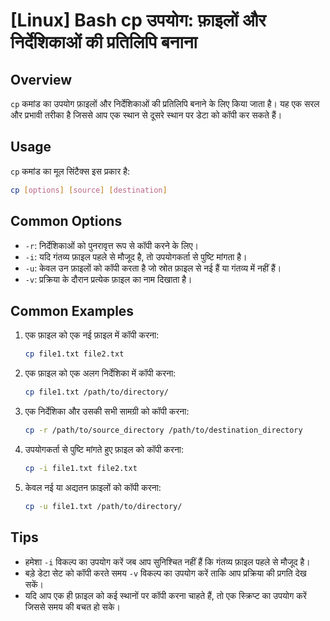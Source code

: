 # [Linux] Bash cp उपयोग: फ़ाइलों और निर्देशिकाओं की प्रतिलिपि बनाना

## Overview
`cp` कमांड का उपयोग फ़ाइलों और निर्देशिकाओं की प्रतिलिपि बनाने के लिए किया जाता है। यह एक सरल और प्रभावी तरीका है जिससे आप एक स्थान से दूसरे स्थान पर डेटा को कॉपी कर सकते हैं।

## Usage
`cp` कमांड का मूल सिंटैक्स इस प्रकार है:

```bash
cp [options] [source] [destination]
```

## Common Options
- `-r`: निर्देशिकाओं को पुनरावृत्त रूप से कॉपी करने के लिए।
- `-i`: यदि गंतव्य फ़ाइल पहले से मौजूद है, तो उपयोगकर्ता से पुष्टि मांगता है।
- `-u`: केवल उन फ़ाइलों को कॉपी करता है जो स्रोत फ़ाइल से नई हैं या गंतव्य में नहीं हैं।
- `-v`: प्रक्रिया के दौरान प्रत्येक फ़ाइल का नाम दिखाता है।

## Common Examples
1. एक फ़ाइल को एक नई फ़ाइल में कॉपी करना:
   ```bash
   cp file1.txt file2.txt
   ```

2. एक फ़ाइल को एक अलग निर्देशिका में कॉपी करना:
   ```bash
   cp file1.txt /path/to/directory/
   ```

3. एक निर्देशिका और उसकी सभी सामग्री को कॉपी करना:
   ```bash
   cp -r /path/to/source_directory /path/to/destination_directory
   ```

4. उपयोगकर्ता से पुष्टि मांगते हुए फ़ाइल को कॉपी करना:
   ```bash
   cp -i file1.txt file2.txt
   ```

5. केवल नई या अद्यतन फ़ाइलों को कॉपी करना:
   ```bash
   cp -u file1.txt /path/to/directory/
   ```

## Tips
- हमेशा `-i` विकल्प का उपयोग करें जब आप सुनिश्चित नहीं हैं कि गंतव्य फ़ाइल पहले से मौजूद है।
- बड़े डेटा सेट को कॉपी करते समय `-v` विकल्प का उपयोग करें ताकि आप प्रक्रिया की प्रगति देख सकें।
- यदि आप एक ही फ़ाइल को कई स्थानों पर कॉपी करना चाहते हैं, तो एक स्क्रिप्ट का उपयोग करें जिससे समय की बचत हो सके।